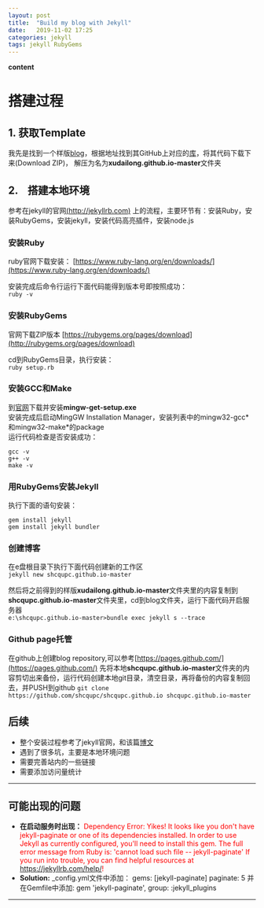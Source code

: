 ```yaml
---
layout: post
title:  "Build my blog with Jekyll"
date:   2019-11-02 17:25
categories: jekyll
tags: jekyll RubyGems
---
```


**content**  


# 搭建过程
## 1. 获取Template
我先是找到一个样版[blog](https://643435675.github.io/)，根据地址找到其GitHub上对应的[库](https://github.com/643435675/643435675.github.io)，将其代码下载下来(Download ZIP)， 解压为名为**xudailong.github.io-master**文件夹

## 2. &nbsp;&nbsp;&nbsp;搭建本地环境
参考在jekyll的官网[(http://jekyllrb.com)](https://jekyllrb.com/docs/) 上的流程，主要环节有：安装Ruby，安装RubyGems，安装jekyll，安装代码高亮插件，安装node.js

### 安装Ruby

ruby官网下载安装： [https://www.ruby-lang.org/en/downloads/](https://www.ruby-lang.org/en/downloads/)

安装完成后命令行运行下面代码能得到版本号即按照成功：  
`ruby -v`
 

### 安装RubyGems

官网下载ZIP版本 [https://rubygems.org/pages/download](http://rubygems.org/pages/download) 

cd到RubyGems目录，执行安装：  
`ruby setup.rb`

### 安装GCC和Make
到[官网](https://osdn.net/projects/mingw/releases/)下载并安装**mingw-get-setup.exe**  
安装完成后启动MingGW Installation Manager，安装列表中的mingw32-gcc\*和mingw32-make\*的package  
运行代码检查是否安装成功：
```
gcc -v
g++ -v
make -v
```

### 用RubyGems安装Jekyll

执行下面的语句安装：  
```
gem install jekyll
gem install jekyll bundler
```

### 创建博客

在e盘根目录下执行下面代码创建新的工作区   
`jekyll new shcqupc.github.io-master`

然后将之前得到的样版**xudailong.github.io-master**文件夹里的内容复制到**shcqupc.github.io-master**文件夹里，cd到blog文件夹，运行下面代码开启服务器   
`e:\shcqupc.github.io-master>bundle exec jekyll s --trace`

### Github page托管
在github上创建blog repository,可以参考[https://pages.github.com/](https://pages.github.com/)
先将本地**shcqupc.github.io-master**文件夹的内容剪切出来备份，运行代码创建本地git目录，清空目录，再将备份的内容复制回去，并PUSH到github
`git clone https://github.com/shcqupc/shcqupc.github.io shcqupc.github.io-master`

## 后续

*  整个安装过程参考了jekyll官网，和该篇[博文](https://643435675.github.io/2015/02/15/create-my-blog-with-jekyll/)  
*  遇到了很多坑，主要是本地环境问题
*  需要完善站内的一些链接
*  需要添加访问量统计

---

## 可能出现的问题
- **在启动服务时出现：**
<font color=red> Dependency Error: Yikes! It looks like you don't have jekyll-paginate or one of its dependencies installed. In order to use Jekyll as currently configured, you'll need to install this gem. The full error message from Ruby is: 'cannot load such file -- jekyll-paginate' If you run into trouble, you can find helpful resources at https://jekyllrb.com/help/! </font>  
- **Solution:**
_config.yml文件中添加：
gems: [jekyll-paginate] paginate: 5 
并在Gemfile中添加:
gem 'jekyll-paginate', group: :jekyll_plugins
&nbsp;

---







